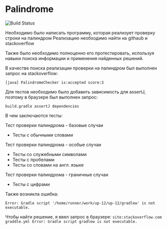 # Palindrome

![Build Status](https://github.com/pavelKomiss121/mp-12/actions/workflows/gradle.yml/badge.svg)
    
Необходимо было написать программу, которая реализует проверку строки на палиндром
Реализацию необходимо найти на githaub и stackoverflow

Также было необходимо полноценно его протестировать, используя навыки поиска информации и применения найденных решений.

В качестве поиска реализации проверки на палиндром был выполнен запрос на stackoverflow:

``[java] PalindromeChecker is:accepted score:3``

Для тестов необходимо было добавить зависимость для assertJ, поэтому в браузере был выполнен запрос:

``build.gradle assertJ dependencies``

В чем заключаются тесты:

Тест проверки палиндрома - базовые случаи
- Тесты с обычными словами

Тест проверки палиндрома - особые случаи
- Тесты со служебными символами
- Тесты с пробелами
- Тесты со словами на англ. языке

Тест проверки палиндрома - граничные случаи
- Тесты с цифрами

Также возникла ошибка:

``Error: Gradle script '/home/runner/work/up-12/up-12/gradlew' is not executable. ``

Чтобы найти решение, я ввел запрос в браузере:
``site:stackoverflow.com graddle.yml Error: Gradle script gradlew is not executable.``
